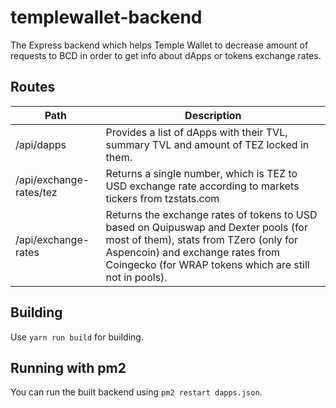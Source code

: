 # templewallet-backend

The Express backend which helps Temple Wallet to decrease amount of requests to BCD in order to get info about dApps or tokens exchange rates.

## Routes

| Path                    | Description                                                                                                                                                                                                                 |
| ----------------------- | --------------------------------------------------------------------------------------------------------------------------------------------------------------------------------------------------------------------------- |
| /api/dapps              | Provides a list of dApps with their TVL, summary TVL and amount of TEZ locked in them.                                                                                                                                      |
| /api/exchange-rates/tez | Returns a single number, which is TEZ to USD exchange rate according to markets tickers from tzstats.com                                                                                                                    |
| /api/exchange-rates     | Returns the exchange rates of tokens to USD based on Quipuswap and Dexter pools (for most of them), stats from TZero (only for Aspencoin) and exchange rates from Coingecko (for WRAP tokens which are still not in pools). |

## Building

Use `yarn run build` for building.

## Running with pm2

You can run the built backend using `pm2 restart dapps.json`.
